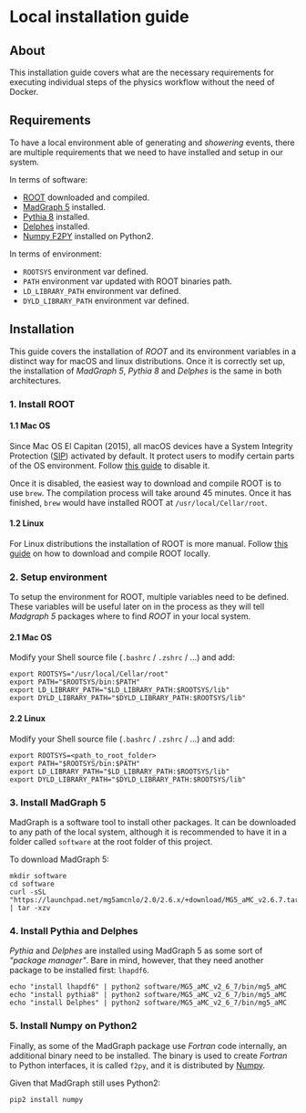 # Local installation guide


## About
This installation guide covers what are the necessary requirements for executing 
individual steps of the physics workflow without the need of Docker.


## Requirements
To have a local environment able of generating and _showering_ events, there are multiple
requirements that we need to have installed and setup in our system.

In terms of software:
- [ROOT][root-website] downloaded and compiled.
- [MadGraph 5][madgraph-website] installed.
- [Pythia 8][pythia-website] installed.
- [Delphes][delphes-website] installed.
- [Numpy F2PY][numpy-f2py] installed on Python2.

In terms of environment:
- `ROOTSYS` environment var defined.
- `PATH` environment var updated with ROOT binaries path.
- `LD_LIBRARY_PATH` environment var defined.
- `DYLD_LIBRARY_PATH` environment var defined.


## Installation
This guide covers the installation of _ROOT_ and its environment variables in a distinct
way for macOS and linux distributions. Once it is correctly set up, the installation of
_MadGraph 5_, _Pythia 8_ and _Delphes_ is the same in both architectures.


### 1. Install ROOT

#### 1.1 Mac OS
Since Mac OS El Capitan (2015), all macOS devices have a System Integrity Protection
([SIP][sip-docs]) activated by default. It protect users to modify certain parts of
the OS environment. Follow [this guide][sip-guide] to disable it.

Once it is disabled, the easiest way to download and compile ROOT is to use `brew`.
The compilation process will take around 45 minutes. Once it has finished, `brew` would 
have installed ROOT at `/usr/local/Cellar/root`.

#### 1.2 Linux
For Linux distributions the installation of ROOT is more manual. Follow [this guide][root-guide] 
on how to download and compile ROOT locally.


### 2. Setup environment
To setup the environment for ROOT, multiple variables need to be defined. These variables 
will be useful later on in the process as they will tell _Madgraph 5_ packages where to 
find _ROOT_ in your local system.

#### 2.1 Mac OS
Modify your Shell source file (`.bashrc` / `.zshrc` / ...) and add:

```shell script
export ROOTSYS="/usr/local/Cellar/root"
export PATH="$ROOTSYS/bin:$PATH"
export LD_LIBRARY_PATH="$LD_LIBRARY_PATH:$ROOTSYS/lib"
export DYLD_LIBRARY_PATH="$DYLD_LIBRARY_PATH:$ROOTSYS/lib"
```

#### 2.2 Linux
Modify your Shell source file (`.bashrc` / `.zshrc` / ...) and add:

```shell script
export ROOTSYS=<path_to_root_folder>
export PATH="$ROOTSYS/bin:$PATH"
export LD_LIBRARY_PATH="$LD_LIBRARY_PATH:$ROOTSYS/lib"
export DYLD_LIBRARY_PATH="$DYLD_LIBRARY_PATH:$ROOTSYS/lib"
```


### 3. Install MadGraph 5
MadGraph is a software tool to install other packages. It can be downloaded to any path of
the local system, although it is recommended to have it in a folder called `software` at
the root folder of this project.

To download MadGraph 5:

```shell script
mkdir software
cd software
curl -sSL "https://launchpad.net/mg5amcnlo/2.0/2.6.x/+download/MG5_aMC_v2.6.7.tar.gz" | tar -xzv
```


### 4. Install Pythia and Delphes
_Pythia_ and _Delphes_ are installed using MadGraph 5 as some sort of _"package manager"_.
Bare in mind, however, that they need another package to be installed first: `lhapdf6`.

```shell script
echo "install lhapdf6" | python2 software/MG5_aMC_v2_6_7/bin/mg5_aMC
echo "install pythia8" | python2 software/MG5_aMC_v2_6_7/bin/mg5_aMC
echo "install Delphes" | python2 software/MG5_aMC_v2_6_7/bin/mg5_aMC
```


### 5. Install Numpy on Python2
Finally, as some of the MadGraph package use _Fortran_ code internally, an additional binary 
need to be installed. The binary is used to create _Fortran_ to Python interfaces,
it is called `f2py`, and it is distributed by [Numpy][numpy-website].

Given that MadGraph still uses Python2:

```shell script
pip2 install numpy
```


[delphes-website]: https://cp3.irmp.ucl.ac.be/projects/delphes
[madgraph-website]: https://launchpad.net/mg5amcnlo
[numpy-f2py]: https://numpy.org/doc/1.17/f2py/index.html
[numpy-website]: https://numpy.org/
[pythia-website]: http://home.thep.lu.se/Pythia/
[sip-docs]: https://en.wikipedia.org/wiki/System_Integrity_Protection
[sip-guide]: https://ss64.com/osx/csrutil.html
[root-guide]: https://root.cern.ch/building-root#quick-start
[root-website]: https://root.cern.ch/
